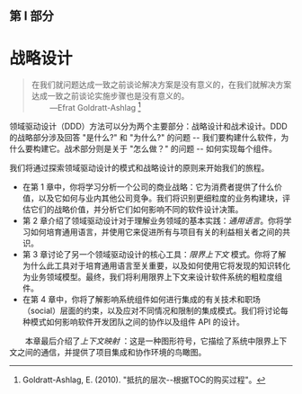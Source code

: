## 第 I 部分
# 战略设计

> 在我们就问题达成一致之前谈论解决方案是没有意义的，在我们就解决方案达成一致之前谈论实施步骤也是没有意义的。<br>
> &emsp;&emsp; —Efrat Goldratt-Ashlag [^1]<br>

领域驱动设计（DDD）方法可以分为两个主要部分：战略设计和战术设计。DDD 的战略部分涉及回答 "是什么?" 和 "为什么?" 的问题 -- 我们要构建什么软件，为什么要构建它。战术部分则是关于 "怎么做？" 的问题 -- 如何实现每个组件。

我们将通过探索领域驱动设计的模式和战略设计的原则来开始我们的旅程。

* 在第 1 章中，你将学习分析一个公司的商业战略：它为消费者提供了什么价值，以及它如何与业内其他公司竞争。我们将识别更细粒度的业务构建块，评估它们的战略价值，并分析它们如何影响不同的软件设计决策。
* 第 2 章介绍了领域驱动设计对于理解业务领域的基本实践：*通用语言*。你将学习如何培育通用语言，并使用它来促进所有与项目有关的利益相关者之间的共识。
* 第 3 章讨论了另一个领域驱动设计的核心工具：*限界上下文* 模式。你将了解为什么此工具对于培育通用语言至关重要，以及如何使用它将发现的知识转化为业务领域模型。最终，我们将利用限界上下文来设计软件系统的粗粒度组件。
* 在第 4 章中，你将了解影响系统组件如何进行集成的有关技术和职场（social）层面的约束，以及应对不同情况和限制的集成模式。我们将讨论每种模式如何影响软件开发团队之间的协作以及组件 API 的设计。

&emsp;&emsp;本章最后介绍了*上下文映射* ：这是一种图形符号，它描绘了系统中限界上下文之间的通信，并提供了项目集成和协作环境的鸟瞰图。

[^1]: Goldratt-Ashlag, E. (2010). "抵抗的层次--根据TOC的购买过程"。